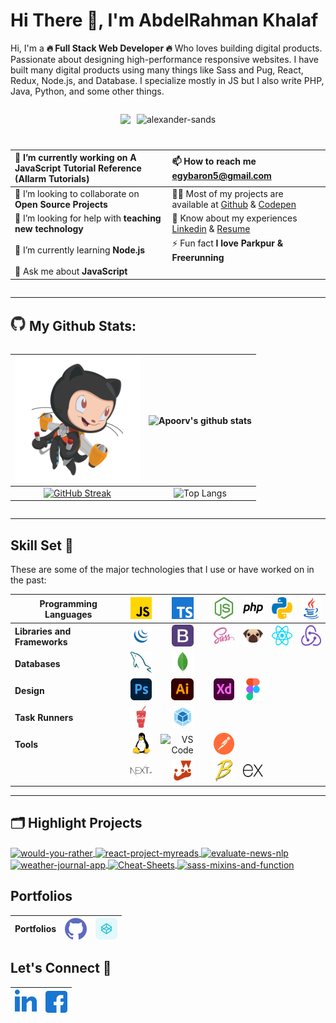 <!-- 0000 -------------------------------------------------- -->
<!-- ### 🏃🏻‍♂️🎓👨🏻‍💻👨🏼‍🎤👨🏽‍🎤⛸️🏹⛸️🏂🎯♟️🥁🏆🥇🎖️🏅🤺🤿🐦🦅🐙🕷️🐍🕸️🐢🦑🐊🐎🐳🐋🦈🐰 ⚡ ✨🎯⏱️🦅⚡💥🔥❄️ Full Stack Web Developer -->
<!-- <div align="center"></div> -->
<!-- ![alexander-sands](https://komarev.com/ghpvc/?username=alexander-sands&label=Profile%20Views&color=0e75b6&style=flat "alexander-sands") -->
<!-- --- -->
<!-- 0009 -------------------------------------------------- -->
<!-- <div align="center"> 
  <p><b>✨ VISITOR COUNT ✨</b></p>
  <img src="https://profile-counter.glitch.me/Alexander-Sands/count.svg" />
</div> -->



<!-- 0001 -------------------------------------------------- -->
# Hi There 👋, I'm AbdelRahman Khalaf 
<!-- <h1>Hi There, I'm AbdelRahman Khalaf <img  src="https://raw.githubusercontent.com/ABSphreak/ABSphreak/master/gifs/Hi.gif" width="30px"></h1> -->

<!-- 0002 -------------------------------------------------- -->
<!-- ### A passionate 🔥 Full Stack Web Developer 🔥 from Egypt -->
<!-- ## <img src="images/Developer.gif" width="35" /> About Me : -->
Hi, I'm a **🔥 Full Stack Web Developer 🔥** Who loves building digital products. Passionate about designing high-performance responsive websites. I have built many digital products using many things like Sass and Pug, React, Redux, Node.js, and Database. I specialize mostly in JS but I also write PHP, Java, Python, and some other things.

<!-- 0003 -------------------------------------------------- -->
<div align=center style="display: flex;flex-wrap: wrap;justify-content: center;gap: 10px;">

  <!-- <img src="https://github.com/SP-XD/SP-XD/blob/main/images/dev-working_rounded.gif?raw=true" href="https://github.com/sp-xd" alt="CoDiNg RocKs"  /><br>  -->
  
  ![](https://camo.githubusercontent.com/992babdffd8c74a1502de375fbdf7e4d54773242/68747470733a2f2f6d656469612e67697068792e636f6d2f6d656469612f53576f536b4e36447854737a71494b4571762f67697068792e676966)


  <!-- <a href="https://github.com/ryo-ma/github-profile-trophy"><img src="https://github-profile-trophy.vercel.app/?username=alexander-sands&margin-w=15&margin-h=10" alt="alexander-sands" /></a> -->

  ![](https://github-profile-trophy.vercel.app/?username=alexander-sands&margin-w=15&margin-h=10 "alexander-sands")


  |🔭 I’m currently working on **A JavaScript Tutorial Reference** (Allarm Tutorials)|📫 How to reach me **egybaron5@gmail.com**| 
  |:--|:--|
  | 👯 I’m looking to collaborate on **Open Source Projects** | 👨‍💻 Most of my projects are available at [Github](https://github.com/Alexander-Sands) & [Codepen](https://codepen.io/alexander-sands)| 
  | 🤝 I’m looking for help with **teaching new technology**|📄 Know about my experiences [Linkedin](https://www.linkedin.com/in/abdul-rahman-khalaf-b76307133/) & [Resume](https://www.linkedin.com/in/abdul-rahman-khalaf-b76307133/)|
  | 🌱 I’m currently learning **Node.js** | ⚡ Fun fact **I love Parkpur & Freerunning**|
  | 💬 Ask me about **JavaScript**
    
<!-- - 📝 I regularly write articles on -->

</div>

<!-- 0004 -------------------------------------------------- -->
---
## <img src='images/giphy.webp' width='25' /> My Github Stats:

<div align=center style="display: flex;flex-wrap: wrap;justify-content: center;gap: 10px;">
  
  <!-- ![Apoorv's github stats](https://github-readme-stats.vercel.app/api?username=alexander-sands&show_icons=true&title_color=ffc857&icon_color=8ac926&text_color=daf7dc&bg_color=151515&hide=issues&count_private=true&include_all_commits=true) -->

  <!-- [![GitHub Streak](https://github-readme-streak-stats.herokuapp.com/?user=alexander-sands&theme=dark)](https://git.io/streak-stats) -->

  <!-- [![Top Langs](https://github-readme-stats.vercel.app/api/top-langs/?username=alexander-sands&layout=compact&text_color=daf7dc&bg_color=151515&hide=css,html,php)](https://github.com/anuraghazra/github-readme-stats) -->

  |<img src="images/jetpacktocat.png" alt="GitHub Octocat Drinking a Cup of Coffee" height="200"> | ![Apoorv's github stats](https://github-readme-stats.vercel.app/api?username=alexander-sands&show_icons=true&title_color=ffc857&icon_color=8ac926&text_color=daf7dc&bg_color=151515&hide=issues&count_private=true&include_all_commits=true) |
  |:--:|:--:|
  |[![GitHub Streak](https://github-readme-streak-stats.herokuapp.com/?user=alexander-sands)](https://git.io/streak-stats)|![Top Langs](https://github-readme-stats.vercel.app/api/top-langs?username=alexander-sands&show_icons=true&locale=en&layout=compact "alexander-sands")|
</div>

<!--START_SECTION:waka-->

<!--END_SECTION:waka-->

<!-- ⏳ **Year Progress** { █████████████████▁▁▁▁▁▁▁▁▁▁▁▁▁ } 57.55 % as on ⏰ 29-Jul-2023 -->

---

<!-- 0005 -------------------------------------------------- -->
<!-- ### Languages and Tools -->
## Skill Set :muscle:

These are some of the major technologies that I use or have worked on in the past:

**Programming Languages**|<img src="images/icons/ProgrammingLanguages/javascript.svg" alt="javascript" height="35"/>|<img src="images/icons/ProgrammingLanguages/typescript.svg" alt="typescript" height="35"/>|<img src="images/icons/BackendDevelopment/nodejs.svg" alt="nodejs" height="35"/>|<img src="images/icons/ProgrammingLanguages/php.svg" alt="php" height="35"/>|<img src="images/icons/ProgrammingLanguages/python.svg" alt="python" height="35"/>|<img src="images/icons/ProgrammingLanguages/java.svg" alt="java" height="35"/>|
|--|:--:|:--:|:--:|:--:|:--:|:--:|
**Libraries and Frameworks**|<img src="images/icons/FrontendDevelopment/jquery.png" alt="bootstrap" height="35"/>|<img src="images/icons/FrontendDevelopment/bootstrap.svg" alt="bootstrap" height="35"/>|<img src="images/icons/FrontendDevelopment/sass.svg" alt="sass" height="35"/>|<img src="images/icons/FrontendDevelopment/pug.svg" alt="pug" height="35"/>|<img src="images/icons/FrontendDevelopment/reactjs.svg" alt="react" height="35"/>|<img src="images/icons/FrontendDevelopment/redux.svg" alt="redux" height="35"/>
**Databases**|<img src="images/icons/Database/mysql.svg" alt="mysql" height="35"/>|<img src="images/icons/Database/mongodb.svg" alt="mongodb" height="35"/>
**Design**|<img src="images/icons/Software/photoshop.svg" alt="photoshop" height="35"/>|<img src="images/icons/Software/illustrator.svg" alt="illustrator" height="35"/>|<img src="images/icons/Software/xd.svg" alt="xd" height="35"/>|<img src="images/icons/Software/figma.svg" alt="figma" height="35"/>
**Task Runners**|<img src="images/icons/FrontendDevelopment/gulp.svg" alt="gulp" height="35"/>|<img src="images/icons/FrontendDevelopment/webpack.svg" alt="webpack" height="35"/>
**Tools**|<img src="images/icons/Other/linux.svg" alt="linux" height="35"/>|<img title="VS Code" alt="VS Code" width="35px" src="https://img.icons8.com/fluent/48/000000/visual-studio-code-2019.png">|<img src="images/icons/Software/postman.svg" alt="postman" height="35"/>||
||<img src="images/icons/StaticSiteGenerators/nextjs.svg" alt="express" height="35"/>|<img src="images/icons/Testing/jest.svg" alt="jest" height="35"/>|<img src="images/icons/FrontendDevelopment/babel.svg" alt="babel" height="35"/>|<img src="images/icons/BackendDevelopment/express.svg" alt="express" height="35"/>||


<!-- <img src="images/icons/Other/json.png" alt="redux" height="35"/>JSON -->
<!-- <img src="images/icons/Other/Command-Line.png" alt="mongodb" height="35"/> Command Line -->
<!-- <img src="images/icons/Other/AJAX.svg" alt="redux" height="35"/>Ajax -->
<!-- <img title="C" alt="C" width="35px" src="https://raw.githubusercontent.com/github/explore/master/topics/c/c.png"> -->
<!-- <img src="images/icons/Other/git.svg" alt="git"  height="35"/> -->
<!-- <img src="images/icons/Other/github-2.svg" alt="git"  height="35"/> -->
<!-- <img src="images/icons/MobileAppDevelopment/reactnative.svg" alt="reactnative" height="35"/> -->

---

<!-- 0006 -------------------------------------------------- -->

<!-- <a href="https://github.com/Alexander-Sands/would-you-rather">
  <img align="center" src="https://github-readme-stats.vercel.app/api/pin/?username=Alexander-Sands&repo=would-you-rather&show_icons=true&line_height=27&title_color=6aa6f8&text_color=8a919a&icon_color=6aa6f8&bg_color=22272e" alt="would-you-rather" />
</a> -->

## 🗂️ Highlight Projects


<a href="https://github.com/Alexander-Sands/would-you-rather">
  <img align="center" src="https://github-readme-stats.vercel.app/api/pin/?username=Alexander-Sands&repo=would-you-rather" alt="would-you-rather" />
</a>

<a href="https://github.com/Alexander-Sands/react-project-myreads">
  <img align="center" src="https://github-readme-stats.vercel.app/api/pin/?username=Alexander-Sands&repo=react-project-myreads" alt="react-project-myreads" />
</a>  

<a href="https://github.com/Alexander-Sands/evaluate-news-nlp">
  <img align="center" src="https://github-readme-stats.vercel.app/api/pin/?username=Alexander-Sands&repo=evaluate-news-nlp" alt="evaluate-news-nlp" />
</a>  

<a href="https://github.com/Alexander-Sands/weather-journal-app">
  <img align="center" src="https://github-readme-stats.vercel.app/api/pin/?username=Alexander-Sands&repo=weather-journal-app" alt="weather-journal-app" />
</a>  

<a href="https://github.com/Alexander-Sands/Cheat-Sheets">
  <img align="center" src="https://github-readme-stats.vercel.app/api/pin/?username=Alexander-Sands&repo=Cheat-Sheets" alt="Cheat-Sheets" />
</a>  

<a href="https://github.com/Alexander-Sands/sass-mixins-and-functions">
  <img align="center" src="https://github-readme-stats.vercel.app/api/pin/?username=Alexander-Sands&repo=sass-mixins-and-functions" alt="sass-mixins-and-function" />
</a>  

<!-- 0007 -------------------------------------------------- -->
## Portfolios
Portfolios | <a href="https://github.com/Alexander-Sands?tab=repositories" target="blank"><img align="center" src="images/icons/Social/github.svg" alt="alexander-sands" height="35"  /></a> | <a href="https://codepen.io/alexander-sands" target="blank"><img align="center" src="images/icons/Social/codepen.svg" alt="alexander-sands" height="35" /></a> 
|--|--|--| 

<!-- 0008 -------------------------------------------------- -->
## Let's Connect :handshake:
<a href="https://linkedin.com/in/abdul-rahman-khalaf-b76307133" target="blank"><img src="images/icons/Social/linked-in-alt.svg" alt="abdul-rahman-khalaf-b76307133" height="35"  /></a>|<a href="https://www.facebook.com/alexander.sands.7/" target="blank"><img align="center" src="images/icons/Social/facebook.svg" alt="Facebook" height="35"  />
|--|--|
<!-- <a href="https://www.facebook.com/abdelrahman.khalaf.50" target="blank"><img align="center" src="images/icons/Social/facebook.svg" alt="Facebook" height="30" width="35" /></a> -->